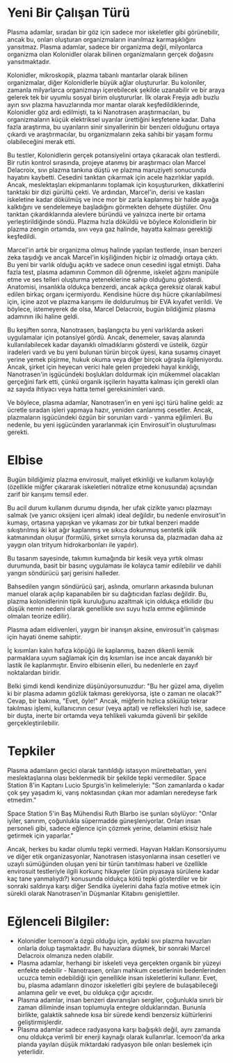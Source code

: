 # Yeni Bir Çalışan Türü

Plasma adamlar, sıradan bir göz için sadece mor iskeletler gibi görünebilir, ancak bu, onları oluşturan organizmaların inanılmaz karmaşıklığını yansıtmaz. Plasma adamlar, sadece bir organizma değil, milyonlarca organizma olan Kolonidler olarak bilinen organizmaların gerçek doğasını yansıtmaktadır.

Kolonidler, mikroskopik, plazma tabanlı mantarlar olarak bilinen organizmalar, diğer Kolonidlerle büyük ağlar oluştururlar. Bu koloniler, zamanla milyarlarca organizmayı içerebilecek şekilde uzanabilir ve bir araya gelerek tek bir uyumlu sosyal birim oluştururlar. İlk olarak Freyja adlı buzlu ayın sıvı plazma havuzlarında mor mantar olarak keşfedildiklerinde, Kolonidler göz ardı edilmişti, ta ki Nanotrasen araştırmacıları, bu organizmaların küçük elektriksel uyarılar ürettiğini keşfetene kadar. Daha fazla araştırma, bu uyarıların sinir sinyallerinin bir benzeri olduğunu ortaya çıkardı ve araştırmacılar, bu organizmaların zeka sahibi bir yaşam formu olabileceğini merak etti.

Bu testler, Kolonidlerin gerçek potansiyelini ortaya çıkaracak olan testlerdi. Bir rutin kontrol sırasında, projeye atanmış bir araştırmacı olan Marcel Delacroix, sıvı plazma tankına düştü ve plazma maruziyeti sonucunda hayatını kaybetti. Cesedini tanktan çıkarmak için acele hazırlıklar yapıldı. Ancak, meslektaşları ekipmanlarını toplamak için koşuştururken, dikkatlerini tanktaki bir dizi gürültü çekti. Ve ardından, Marcel'in, derisi ve kasları iskeletine kadar dökülmüş ve ince mor bir zarla kaplanmış bir halde ayağa kalktığını ve sendelemeye başladığını görmekten dehşete düştüler. Onu tanktan çıkardıklarında alevlere büründü ve yalnızca inerte bir ortama yerleştirildiğinde söndü. Plazma hızla döküldü ve böylece Kolonidlerin bir plazma zengin ortamda, sıvı veya gaz halinde, hayatta kalması gerektiği keşfedildi.

Marcel'in artık bir organizma olmuş halinde yapılan testlerde, insan benzeri zeka taşıdığı ve ancak Marcel'in kişiliğinden hiçbir iz olmadığı ortaya çıktı. Bu yeni bir varlık olduğu açıktı ve sadece onun cesedini işgal etmişti. Daha fazla test, plasma adamının Common dili öğrenme, iskelet ağzını manipüle etme ve ses telleri oluşturma yeteneklerine sahip olduğunu gösterdi. Anatomisi, insanlıkla oldukça benzerdi, ancak açıkça gereksiz olarak kabul edilen birkaç organı içermiyordu. Kendisine hücre dışı hücre çıkarılabilmesi için, içine azot ve plazma karışımı ile doldurulmuş bir EVA kıyafet verildi. Ve böylece, istemeyerek de olsa, Marcel Delacroix, bugün bildiğimiz plasma adamının ilki haline geldi.

Bu keşiften sonra, Nanotrasen, başlangıçta bu yeni varlıklarda askeri uygulamalar için potansiyel gördü. Ancak, denemeler, savaş alanında kullanılabilecek kadar dayanıklı olmadıklarını gösterdi ve üstelik, özgür iradeleri vardı ve bu yeni bulunan türün birçok üyesi, kana susamış cinayet yerine yemek pişirme, hukuk okuma veya diğer birçok uğraşla ilgileniyordu. Ancak, şirket için heyecan verici hale gelen projedeki hayal kırıklığı, Nanotrasen'in işgücündeki boşlukları doldurmak için mükemmel olacakları gerçeğini fark etti, çünkü organik işçilerin hayatta kalması için gerekli olan az sayıda ihtiyacı veya hatta temel gereksinimleri vardı.

Ve böylece, plasma adamlar, Nanotrasen'in en yeni işçi türü haline geldi: az ücretle sıradan işleri yapmaya hazır, yeniden canlanmış cesetler. Ancak, plazmaların işgücündeki özgün bir sorunları vardı - yanma eğilimleri. Bu nedenle, bu yeni işgücünden yararlanmak için Envirosuit'in oluşturulması gerekti.

# Elbise

Bugün bildiğimiz plazma envirosuit, maliyet etkinliği ve kullanım kolaylığı (özellikle miğfer çıkararak iskeletleri nötralize etme konusunda) açısından zarif bir karışımı temsil eder.

Bu acil durum kullanım durumu dışında, her ufak çizikte yanıcı plazmayı salmak (ve yanıcı oksijeni içeri almak) ideal değildir, bu nedenle envirosuit'in kumaşı, ortasına yapışkan ve yıkaması zor bir tutkal benzeri madde sıkıştırılmış iki kat ağır kaplanmış ve sıkıca dokunmuş sentetik iplik katmanından oluşur (formülü, şirket sırrıyla korunsa da, plazmadan daha az yaygın olan trityum hidrokarbonları ile yapılır).

Bu tasarım sayesinde, takımın kumağında bir kesik veya yırtık olması durumunda, basit bir basınç uygulaması ile kolayca tamir edilebilir ve dahili yangın söndürücü şarj gerisini halleder.

Bahsedilen yangın söndürücü şarj, aslında, omurların arkasında bulunan manuel olarak açılıp kapanabilen bir su dağıtıcıdan fazlası değildir. Bu, plazma kolonidlerinin tipik kuruluğunu azaltmak için oldukça etkilidir (bu düşük nemin nedeni olarak genellikle sıvı suyu hızla emme eğiliminde olmaları teorize edilir).

Plasma adam eldivenleri, yaygın bir inanışın aksine, envirosuit'in çalışması için hayati öneme sahiptir.

İç kısımları kalın hafıza köpüğü ile kaplanmış, bazen dikenli kemik parmaklara uyum sağlamak için dış kısımları ise ince ancak dayanıklı bir lastik ile kaplanmıştır. Enviro elbisenin elleri, bu nedenlerle en zayıf noktalardan biridir.

Belki şimdi kendi kendinize düşünüyorsunuzdur: "Bu her güzel ama, diyelim ki bir plasma adamın gözlük takması gerekiyorsa, işte o zaman ne olacak?" Cevap, bir bakıma, "Evet, öyle!" Ancak, miğferin hızlıca sökülüp tekrar takılması işlemi, kullanıcının cesur (veya aptal) ve refleksleri hızlı ise, sadece bir duşta, inerte bir ortamda veya tehlikeli vakumda güvenli bir şekilde gerçekleştirilebilir.

# Tepkiler

Plasma adamların geçici olarak tanıtıldığı istasyon mürettebatları, yeni meslektaşlarına olası beklenmedik bir şekilde tepki vermediler. Space Station 8'in Kaptanı Lucio Spurgis'in kelimeleriyle: "Son zamanlarda o kadar çok şey yaşadım ki, varış noktasından çıkan mor adamları neredeyse fark etmedim."

Space Station 5'in Baş Mühendisi Ruth Blarbo ise şunları söylüyor: "Onlar iyiler, sanırım, çoğunlukla süpermadde güneşleniyorlar. Onları insan personeli gibi, sadece eğlence için çözmek yerine, delamini etkisiz hale getirmek için yaparlar."

Ancak, herkes bu kadar olumlu tepki vermedi. Hayvan Hakları Konsorsiyumu ve diğer etik organizasyonlar, Nanotrasen istasyonlarına insan cesetleri ve uzaylı sümüğünden oluşan yeni bir türün tanıtılması haberi ve özellikle envirosuit testleriyle ilgili korkunç hikayeler (ürün piyasaya sürülene kadar kaç tane yanmalıydı?) konusunda oldukça kötü tepki gösterdiler ve bir sonraki saldırıya karşı diğer Sendika üyelerini daha fazla motive etmek için sürekli olarak Nanotrasen'in Düşmanlar Kitabını genişlettiler.

# Eğlenceli Bilgiler:
* Kolonidler Icemoon'a özgü olduğu için, aydaki sıvı plazma havuzları onlarla dolup taşmaktadır. Bu havuzlara düşmek, bir sonraki Marcel Delacroix olmanıza neden olabilir.
* Plasma adamlar, herhangi bir iskeleti veya gerçekten organik bir yüzeyi enfekte edebilir - Nanotrasen, onları mahkum cesetlerinin bedenlerinden ucuzca temin edebildiği için genellikle insan iskeletlerini kullanır. Evet, bu, plasma adamların dinozor iskeletleri gibi şeylere de bulaşabileceği anlamına gelir ve evet, bu oldukça çığır açıcıdır.
* Plasma adamlar, insan benzeri davranışları sergiler, çoğunlukla sınırlı bir zaman diliminde insan toplumuyla entegre olduklarından. Bununla birlikte, galaktik sahnede kısa bir sürede kendi benzersiz kültürlerini geliştirmişlerdir.
* Plasma adamlar sadece radyasyona karşı bağışıklı değil, aynı zamanda onu oldukça verimli bir enerji kaynağı olarak kullanırlar. Icemoon'da arka planda yayılan düşük miktardaki radyasyon bile onları beslemek için yeterlidir.